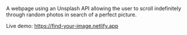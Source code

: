 A webpage using an Unsplash API allowing the user to scroll indefinitely through random photos in search of a perfect picture.

Live demo: https://find-your-image.netlify.app

